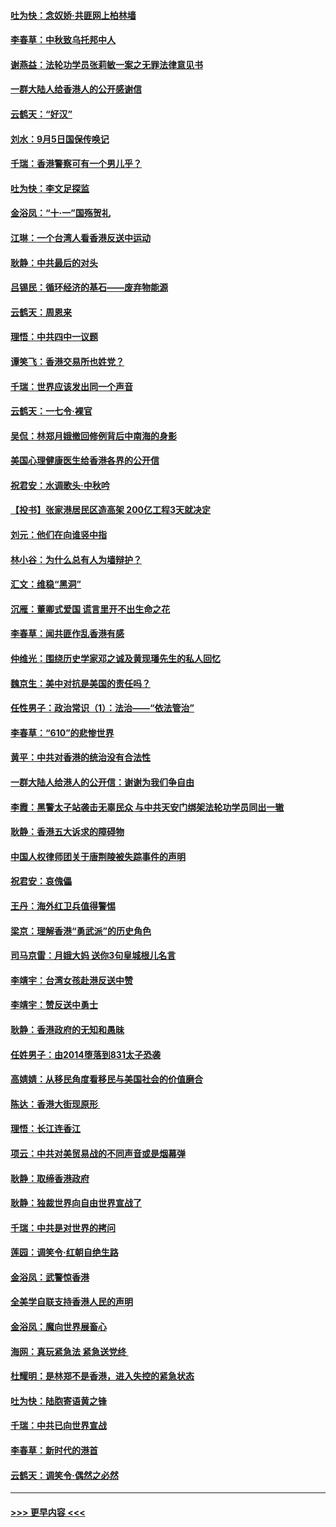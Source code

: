 #### [吐为快：念奴娇‧共匪网上柏林墙](../pages/nsc993/n11519122.md?t=09140255) 
#### [李春草：中秋致乌托邦中人](../pages/nsc993/n11518776.md?t=09140255) 
#### [谢燕益：法轮功学员张莉敏一案之无罪法律意见书](../pages/nsc993/n11517600.md?t=09140255) 
#### [一群大陆人给香港人的公开感谢信](../pages/nsc993/n11514797.md?t=09140255) 
#### [云鹤天：“好汉”](../pages/nsc993/n11513536.md?t=09140255) 
#### [刘水：9月5日国保传唤记](../pages/nsc993/n11513460.md?t=09140255) 
#### [千瑞：香港警察可有一个男儿乎？](../pages/nsc993/n11513109.md?t=09140255) 
#### [吐为快：李文足探监](../pages/nsc993/n11509622.md?t=09140255) 
#### [金浴凤：“十‧一”国殇贺礼](../pages/nsc993/n11509593.md?t=09140255) 
#### [江琳：一个台湾人看香港反送中运动](../pages/nsc993/n11509211.md?t=09140255) 
#### [耿静：中共最后的对头](../pages/nsc993/n11508308.md?t=09140255) 
#### [吕锡民：循环经济的基石——废弃物能源](../pages/nsc993/n11508212.md?t=09140255) 
#### [云鹤天：周恩来](../pages/nsc993/n11508055.md?t=09140255) 
#### [理悟：中共四中一议题](../pages/nsc993/n11507782.md?t=09140255) 
#### [谭笑飞：香港交易所也姓党？](../pages/nsc993/n11507753.md?t=09140255) 
#### [千瑞：世界应该发出同一个声音](../pages/nsc993/n11507290.md?t=09140255) 
#### [云鹤天：一七令‧裸官](../pages/nsc993/n11507177.md?t=09140255) 
#### [吴侃：林郑月娥撤回修例背后中南海的身影](../pages/nsc993/n11506876.md?t=09140255) 
#### [美国心理健康医生给香港各界的公开信](../pages/nsc993/n11506809.md?t=09140255) 
#### [祝君安：水调歌头‧中秋吟](../pages/nsc993/n11506758.md?t=09140255) 
#### [【投书】张家港居民区造高架 200亿工程3天就决定](../pages/nsc993/n11506682.md?t=09140255) 
#### [刘元：他们在向谁竖中指](../pages/nsc993/n11505384.md?t=09140255) 
#### [林小谷：为什么总有人为墙辩护？](../pages/nsc993/n11505226.md?t=09140255) 
#### [汇文：维稳“黑洞”](../pages/nsc993/n11504347.md?t=09140255) 
#### [沉雁：董卿式爱国 谎言里开不出生命之花](../pages/nsc993/n11503215.md?t=09140255) 
#### [李春草：闻共匪作乱香港有感](../pages/nsc993/n11503072.md?t=09140255) 
#### [仲维光：围绕历史学家邓之诚及黄现璠先生的私人回忆](../pages/nsc993/n11501330.md?t=09140255) 
#### [魏京生：美中对抗是美国的责任吗？](../pages/nsc993/n11500723.md?t=09140255) 
#### [任性男子：政治常识（1）：法治——“依法管治”](../pages/nsc993/n11500791.md?t=09140255) 
#### [李春草：“610”的悲惨世界](../pages/nsc993/n11501141.md?t=09140255) 
#### [黄平：中共对香港的统治没有合法性](../pages/nsc993/n11499473.md?t=09140255) 
#### [一群大陆人给港人的公开信：谢谢为我们争自由](../pages/nsc993/n11500402.md?t=09140255) 
#### [李霞：黑警太子站袭击无辜民众 与中共天安门绑架法轮功学员同出一辙](../pages/nsc993/n11499805.md?t=09140255) 
#### [耿静：香港五大诉求的障碍物](../pages/nsc993/n11497578.md?t=09140255) 
#### [中国人权律师团关于唐荆陵被失踪事件的声明](../pages/nsc993/n11500014.md?t=09140255) 
#### [祝君安：哀傀儡](../pages/nsc993/n11499776.md?t=09140255) 
#### [王丹：海外红卫兵值得警惕](../pages/nsc993/n11498138.md?t=09140255) 
#### [梁京：理解香港“勇武派”的历史角色](../pages/nsc993/n11498006.md?t=09140255) 
#### [司马京雷：月娥大妈  送你3句皇城根儿名言](../pages/nsc993/n11497885.md?t=09140255) 
#### [李靖宇：台湾女孩赴港反送中赞](../pages/nsc993/n11497721.md?t=09140255) 
#### [李靖宇：赞反送中勇士](../pages/nsc993/n11497452.md?t=09140255) 
#### [耿静：香港政府的无知和愚昧](../pages/nsc993/n11494238.md?t=09140255) 
#### [任姓男子：由2014堕落到831太子恐袭](../pages/nsc993/n11496683.md?t=09140255) 
#### [高婧婧：从移民角度看移民与美国社会的价值磨合](../pages/nsc993/n11495757.md?t=09140255) 
#### [陈达：香港大街现原形 ](../pages/nsc993/n11495441.md?t=09140255) 
#### [理悟：长江连香江](../pages/nsc993/n11495377.md?t=09140255) 
#### [项云：中共对美贸易战的不同声音或是烟幕弹](../pages/nsc993/n11494929.md?t=09140255) 
#### [耿静：取缔香港政府](../pages/nsc993/n11494218.md?t=09140255) 
#### [耿静：独裁世界向自由世界宣战了](../pages/nsc993/n11494190.md?t=09140255) 
#### [千瑞：中共是对世界的拷问](../pages/nsc993/n11493021.md?t=09140255) 
#### [莲园：调笑令‧红朝自绝生路](../pages/nsc993/n11493011.md?t=09140255) 
#### [金浴凤：武警惊香港](../pages/nsc993/n11492994.md?t=09140255) 
#### [全美学自联支持香港人民的声明](../pages/nsc993/n11492630.md?t=09140255) 
#### [金浴凤：魔向世界展畜心](../pages/nsc993/n11492599.md?t=09140255) 
#### [海网：真玩紧急法 紧急送党终 ](../pages/nsc993/n11492535.md?t=09140255) 
#### [杜耀明：是林郑不是香港，进入失控的紧急状态](../pages/nsc993/n11491420.md?t=09140255) 
#### [吐为快：陆胞寄语黄之锋](../pages/nsc993/n11491117.md?t=09140255) 
#### [千瑞：中共已向世界宣战](../pages/nsc993/n11490123.md?t=09140255) 
#### [李春草：新时代的港首](../pages/nsc993/n11489864.md?t=09140255) 
#### [云鹤天：调笑令·偶然之必然](../pages/nsc993/n11489701.md?t=09140255) 

----
#### [ >>> 更早内容 <<< ](../indexes/nsc993-earlier.md)
